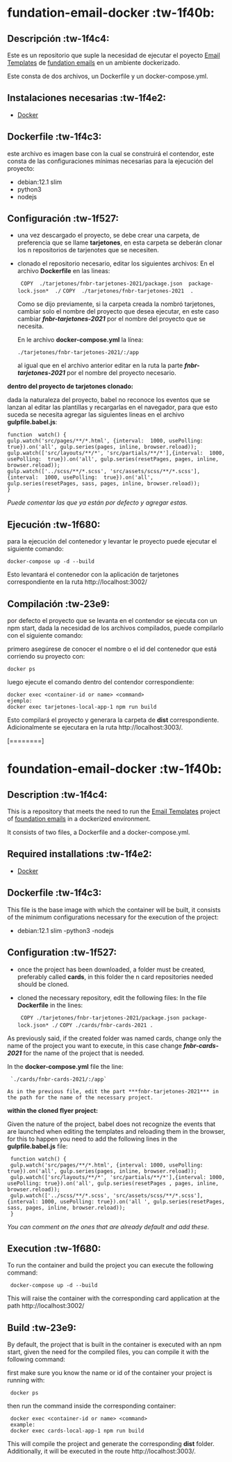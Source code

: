 # fundation-email-docker   :tw-1f40b: 

## Descripción :tw-1f4c4:

Este es un repositorio que suple la necesidad de ejecutar el poyecto [Email Templates](https://get.foundation/emails/email-templates.html) de [fundation emails](https://get.foundation/emails.html) en un ambiente dockerizado.

Este consta de  dos archivos, un Dockerfile y un docker-compose.yml.

## Instalaciones necesarias :tw-1f4e2:

 - [Docker](https://www.docker.com/)

## Dockerfile :tw-1f4c3:
este archivo es imagen base con la cual se construirá el contendor, este consta de las configuraciones mínimas necesarias para la ejecución del proyecto:

 - debian:12.1 slim
 - python3
 - nodejs

## Configuración :tw-1f527:

 - una vez descargado el proyecto, se debe crear una carpeta, de preferencia que se llame **tarjetones**, en esta carpeta se deberán clonar los n repositorios de tarjenotes que se necesiten.
 
 - clonado el repositorio necesario, editar los siguientes archivos:
 En el archivo **Dockerfile**  en las lineas:

    ` COPY  ./tarjetones/fnbr-tarjetones-2021/package.json  package-lock.json*  ./`
    `COPY  ./tarjetones/fnbr-tarjetones-2021  .`

	Como se dijo previamente, si la carpeta creada la nombró tarjetones, cambiar solo el nombre del proyecto que desea ejecutar, en este caso cambiar ***fnbr-tarjetones-2021*** por el nombre del proyecto que se necesita.
	
	En le archivo **docker-compose.yml** la línea:
	
    `./tarjetones/fnbr-tarjetones-2021/:/app`
   
   al igual que en el archivo anterior editar en la ruta la parte ***fnbr-tarjetones-2021*** por el nombre del proyecto necesario.


**dentro del proyecto de tarjetones clonado:**

dada la naturaleza del proyecto, babel no reconoce los eventos que se lanzan al editar las plantillas y recargarlas en el navegador, para que esto suceda se necesita agregar las siguientes lineas en el archivo **gulpfile.babel.js**:

    function  watch() {
    gulp.watch('src/pages/**/*.html', {interval:  1000, usePolling:  true}).on('all', gulp.series(pages, inline, browser.reload));
    gulp.watch(['src/layouts/**/*', 'src/partials/**/*'],{interval:  1000, usePolling:  true}).on('all', gulp.series(resetPages, pages, inline, browser.reload));
    gulp.watch(['../scss/**/*.scss', 'src/assets/scss/**/*.scss'],{interval:  1000, usePolling:  true}).on('all', gulp.series(resetPages, sass, pages, inline, browser.reload));
    }

*Puede comentar las que ya están por defecto y agregar estas.*

## Ejecución :tw-1f680:

para la ejecución del contenedor y levantar le proyecto puede ejecutar el siguiente comando:

    docker-compose up -d --build 

Esto levantará el contenedor con la aplicación de tarjetones correspondiente en la ruta http://localhost:3002/

## Compilación :tw-23e9: 

por defecto el proyecto que se levanta en el contendor se ejecuta con un npm start, dada la necesidad de los archivos compilados, puede compilarlo con el siguiente comando:

  primero asegúrese de conocer el nombre o el id del contenedor que está corriendo su proyecto con:

    docker ps
luego ejecute el comando dentro del contendor correspondiente:

    docker exec <container-id or name> <command>
    ejemplo:
    docker exec tarjetones-local-app-1 npm run build

Esto compilará el proyecto y generara la carpeta de **dist** correspondiente. Adicionalmente se ejecutara en la ruta http://localhost:3003/.


[========]

# foundation-email-docker :tw-1f40b:

## Description :tw-1f4c4:

This is a repository that meets the need to run the [Email Templates](https://get.foundation/emails/email-templates.html) project of [foundation emails](https://get.foundation/emails.html ) in a dockerized environment.

It consists of two files, a Dockerfile and a docker-compose.yml.

## Required installations :tw-1f4e2:

  - [Docker](https://www.docker.com/)

## Dockerfile :tw-1f4c3:
This file is the base image with which the container will be built, it consists of the minimum configurations necessary for the execution of the project:

  - debian:12.1 slim
  -python3
  -nodejs

## Configuration :tw-1f527:

  - once the project has been downloaded, a folder must be created, preferably called **cards**, in this folder the n card repositories needed should be cloned.
 
  - cloned the necessary repository, edit the following files:
  In the file **Dockerfile** in the lines:

     ` COPY ./tarjetones/fnbr-tarjetones-2021/package.json package-lock.json* ./`
     `COPY ./cards/fnbr-cards-2021 .`

As previously said, if the created folder was named cards, change only the name of the project you want to execute, in this case change ***fnbr-cards-2021*** for the name of the project that is needed.

In the **docker-compose.yml** file the line:

     `./cards/fnbr-cards-2021/:/app`
   
    As in the previous file, edit the part ***fnbr-tarjetones-2021*** in the path for the name of the necessary project.


**within the cloned flyer project:**

Given the nature of the project, babel does not recognize the events that are launched when editing the templates and reloading them in the browser, for this to happen you need to add the following lines in the **gulpfile.babel.js** file:

     function watch() {
     gulp.watch('src/pages/**/*.html', {interval: 1000, usePolling: true}).on('all', gulp.series(pages, inline, browser.reload));
     gulp.watch(['src/layouts/**/*', 'src/partials/**/*'],{interval: 1000, usePolling: true}).on('all', gulp.series(resetPages , pages, inline, browser.reload));
     gulp.watch(['../scss/**/*.scss', 'src/assets/scss/**/*.scss'],{interval: 1000, usePolling: true}).on('all ', gulp.series(resetPages, sass, pages, inline, browser.reload));
     }

*You can comment on the ones that are already default and add these.*

## Execution :tw-1f680:

To run the container and build the project you can execute the following command:

     docker-compose up -d --build

This will raise the container with the corresponding card application at the path http://localhost:3002/

## Build :tw-23e9:

By default, the project that is built in the container is executed with an npm start, given the need for the compiled files, you can compile it with the following command:

   first make sure you know the name or id of the container your project is running with:

     docker ps
then run the command inside the corresponding container:

     docker exec <container-id or name> <command>
     example:
     docker exec cards-local-app-1 npm run build

This will compile the project and generate the corresponding **dist** folder. Additionally, it will be executed in the route http://localhost:3003/.

 

